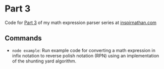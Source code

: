 # Part 3
Code for [Part 3](https://inspirnathan.com/posts/151-shunting-yard-algorithm-in-javascript/) of my math expression parser series at [inspirnathan.com](https://inspirnathan.com)

## Commands
* `node example`: Run example code for converting a math expression in infix notation to reverse polish notation (RPN) using an implementation of the shunting yard algorithm.
